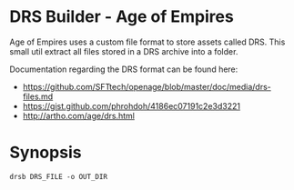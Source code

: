 
# DRS Builder - Age of Empires

Age of Empires uses a custom file format to store assets called DRS. This small
util extract all files stored in a DRS archive into a folder.

Documentation regarding the DRS format can be found here:
- https://github.com/SFTtech/openage/blob/master/doc/media/drs-files.md
- https://gist.github.com/phrohdoh/4186ec07191c2e3d3221
- http://artho.com/age/drs.html

# Synopsis

`drsb DRS_FILE -o OUT_DIR`
